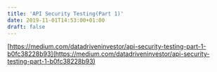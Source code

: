 ```yaml
---
title: 'API Security Testing(Part 1)'
date: 2019-11-01T14:53:00+01:00
draft: false
---
```


[https://medium.com/datadriveninvestor/api-security-testing-part-1-b0fc38228b93](https://medium.com/datadriveninvestor/api-security-testing-part-1-b0fc38228b93)